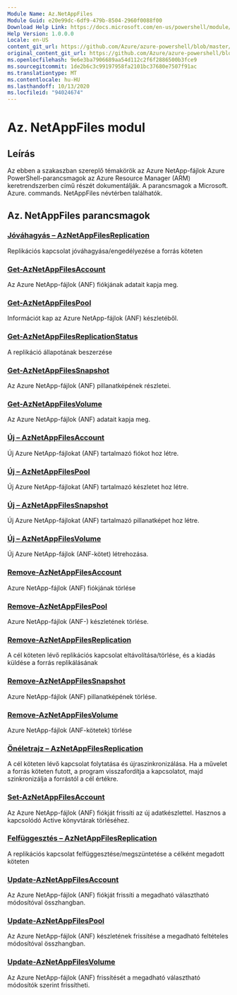 ```yaml
---
Module Name: Az.NetAppFiles
Module Guid: e20e99dc-6df9-479b-8504-2960f0088f00
Download Help Link: https://docs.microsoft.com/en-us/powershell/module/az.netappfiles
Help Version: 1.0.0.0
Locale: en-US
content_git_url: https://github.com/Azure/azure-powershell/blob/master/src/NetAppFiles/NetAppFiles/help/Az.NetAppFiles.md
original_content_git_url: https://github.com/Azure/azure-powershell/blob/master/src/NetAppFiles/NetAppFiles/help/Az.NetAppFiles.md
ms.openlocfilehash: 9e6e3ba7906689aa54d112c2f6f2886500b3fce9
ms.sourcegitcommit: 1de2b6c3c99197958fa2101bc37680e7507f91ac
ms.translationtype: MT
ms.contentlocale: hu-HU
ms.lasthandoff: 10/13/2020
ms.locfileid: "94024674"
---
```

# Az. NetAppFiles modul
## Leírás
Az ebben a szakaszban szereplő témakörök az Azure NetApp-fájlok Azure PowerShell-parancsmagok az Azure Resource Manager (ARM) keretrendszerben című részét dokumentálják. A parancsmagok a Microsoft. Azure. commands. NetAppFiles névtérben találhatók.

## Az. NetAppFiles parancsmagok
### [Jóváhagyás – AzNetAppFilesReplication](Approve-AzNetAppFilesReplication.md)
Replikációs kapcsolat jóváhagyása/engedélyezése a forrás köteten

### [Get-AzNetAppFilesAccount](Get-AzNetAppFilesAccount.md)
Az Azure NetApp-fájlok (ANF) fiókjának adatait kapja meg.

### [Get-AzNetAppFilesPool](Get-AzNetAppFilesPool.md)
Információt kap az Azure NetApp-fájlok (ANF) készletéből.

### [Get-AzNetAppFilesReplicationStatus](Get-AzNetAppFilesReplicationStatus.md)
A replikáció állapotának beszerzése

### [Get-AzNetAppFilesSnapshot](Get-AzNetAppFilesSnapshot.md)
Az Azure NetApp-fájlok (ANF) pillanatképének részletei.

### [Get-AzNetAppFilesVolume](Get-AzNetAppFilesVolume.md)
Az Azure NetApp-fájlok (ANF) adatait kapja meg.

### [Új – AzNetAppFilesAccount](New-AzNetAppFilesAccount.md)
Új Azure NetApp-fájlokat (ANF) tartalmazó fiókot hoz létre.

### [Új – AzNetAppFilesPool](New-AzNetAppFilesPool.md)
Új Azure NetApp-fájlokat (ANF) tartalmazó készletet hoz létre.

### [Új – AzNetAppFilesSnapshot](New-AzNetAppFilesSnapshot.md)
Új Azure NetApp-fájlokat (ANF) tartalmazó pillanatképet hoz létre.

### [Új – AzNetAppFilesVolume](New-AzNetAppFilesVolume.md)
Új Azure NetApp-fájlok (ANF-kötet) létrehozása.

### [Remove-AzNetAppFilesAccount](Remove-AzNetAppFilesAccount.md)
Azure NetApp-fájlok (ANF) fiókjának törlése

### [Remove-AzNetAppFilesPool](Remove-AzNetAppFilesPool.md)
Azure NetApp-fájlok (ANF-) készletének törlése.

### [Remove-AzNetAppFilesReplication](Remove-AzNetAppFilesReplication.md)
A cél köteten lévő replikációs kapcsolat eltávolítása/törlése, és a kiadás küldése a forrás replikálásának

### [Remove-AzNetAppFilesSnapshot](Remove-AzNetAppFilesSnapshot.md)
Azure NetApp-fájlok (ANF) pillanatképének törlése.

### [Remove-AzNetAppFilesVolume](Remove-AzNetAppFilesVolume.md)
Azure NetApp-fájlok (ANF-kötetek) törlése

### [Önéletrajz – AzNetAppFilesReplication](Resume-AzNetAppFilesReplication.md)
A cél köteten lévő kapcsolat folytatása és újraszinkronizálása. Ha a művelet a forrás köteten futott, a program visszafordítja a kapcsolatot, majd szinkronizálja a forrástól a cél értékre.

### [Set-AzNetAppFilesAccount](Set-AzNetAppFilesAccount.md)
Az Azure NetApp-fájlok (ANF) fiókját frissíti az új adatkészlettel. Hasznos a kapcsolódó Active könyvtárak törléséhez.

### [Felfüggesztés – AzNetAppFilesReplication](Suspend-AzNetAppFilesReplication.md)
A replikációs kapcsolat felfüggesztése/megszüntetése a célként megadott köteten

### [Update-AzNetAppFilesAccount](Update-AzNetAppFilesAccount.md)
Az Azure NetApp-fájlok (ANF) fiókját frissíti a megadható választható módosítóval összhangban.

### [Update-AzNetAppFilesPool](Update-AzNetAppFilesPool.md)
Az Azure NetApp-fájlok (ANF) készletének frissítése a megadható feltételes módosítóval összhangban.

### [Update-AzNetAppFilesVolume](Update-AzNetAppFilesVolume.md)
Az Azure NetApp-fájlok (ANF) frissítését a megadható választható módosítók szerint frissítheti.

